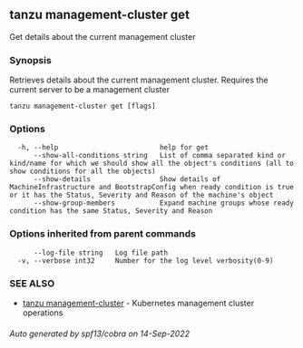 ## tanzu management-cluster get

Get details about the current management cluster

### Synopsis

Retrieves details about the current management cluster. Requires the current server to be a management cluster

```
tanzu management-cluster get [flags]
```

### Options

```
  -h, --help                         help for get
      --show-all-conditions string   List of comma separated kind or kind/name for which we should show all the object's conditions (all to show conditions for all the objects)
      --show-details                 Show details of MachineInfrastructure and BootstrapConfig when ready condition is true or it has the Status, Severity and Reason of the machine's object
      --show-group-members           Expand machine groups whose ready condition has the same Status, Severity and Reason
```

### Options inherited from parent commands

```
      --log-file string   Log file path
  -v, --verbose int32     Number for the log level verbosity(0-9)
```

### SEE ALSO

* [tanzu management-cluster](tanzu_management-cluster.md)	 - Kubernetes management cluster operations

###### Auto generated by spf13/cobra on 14-Sep-2022
